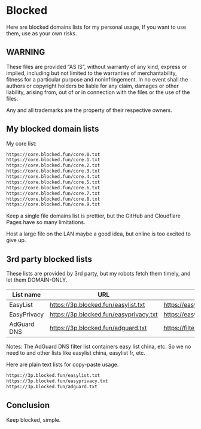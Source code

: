 # Blocked

Here are blocked domains lists for my personal usage, If you want to use them, use as your own risks.

## WARNING

These files are provided “AS IS”, without warranty of any kind, express or implied, including but not limited to the warranties of merchantability, fitness for a particular purpose and noninfringement. In no event shall the authors or copyright holders be liable for any claim, damages or other liability, arising from, out of or in connection with the files or the use of the files.

Any and all trademarks are the property of their respective owners.

## My blocked domain lists

My core list:

```txt
https://core.blocked.fun/core.0.txt
https://core.blocked.fun/core.1.txt
https://core.blocked.fun/core.2.txt
https://core.blocked.fun/core.3.txt
https://core.blocked.fun/core.4.txt
https://core.blocked.fun/core.5.txt
https://core.blocked.fun/core.6.txt
https://core.blocked.fun/core.7.txt
https://core.blocked.fun/core.8.txt
https://core.blocked.fun/core.9.txt
```

Keep a single file domains list is prettier, but the GitHub and Cloudflare Pages have so many limitations.

Host a large file on the LAN maybe a good idea, but online is too excited to give up.

## 3rd party blocked lists

These lists are provided by 3rd party, but my robots fetch them timely, and let them DOMAIN-ONLY.

| List name   | URL                                    | Origin source                                                |
| ----------- | -------------------------------------- | ------------------------------------------------------------ |
| EasyList    | https://3p.blocked.fun/easylist.txt    | https://easylist.to/easylist/easylist.txt                    |
| EasyPrivacy | https://3p.blocked.fun/easyprivacy.txt | https://easylist.to/easylist/easyprivacy.txt                 |
| AdGuard DNS | https://3p.blocked.fun/adguard.txt     | https://filters.adtidy.org/extension/chromium/filters/15.txt |

Notes: The AdGuard DNS filter list containers easy list china, etc. So we no need to and other lists like easylist china, easylist fr, etc.

Here are plain text lists for copy-paste usage.

```txt
https://3p.blocked.fun/easylist.txt
https://3p.blocked.fun/easyprivacy.txt
https://3p.blocked.fun/adguard.txt
```

## Conclusion

Keep blocked, simple.

